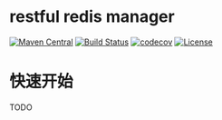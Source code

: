 # restful redis manager
[![Maven Central](https://img.shields.io/maven-central/v/org.hswebframework/redis-manager.svg)](http://search.maven.org/#search%7Cga%7C1%7Corg.hswebframework/redis-manager)
[![Build Status](https://travis-ci.org/hs-web/redis-manager.svg?branch=master)](https://travis-ci.org/hs-web/redis-manager)
[![codecov](https://codecov.io/gh/hs-web/redis-manager/branch/master/graph/badge.svg)](https://codecov.io/gh/hs-web/redis-manager)
[![License](https://img.shields.io/badge/license-Apache%202-4EB1BA.svg?style=flat-square)](https://www.apache.org/licenses/LICENSE-2.0.html)


# 快速开始

TODO


